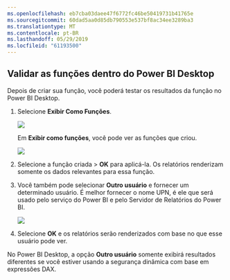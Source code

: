 ```yaml
---
ms.openlocfilehash: eb7cba03daee47f6772fc46be50419731b41765e
ms.sourcegitcommit: 60dad5aa0d85db790553e537bf8ac34ee3289ba3
ms.translationtype: MT
ms.contentlocale: pt-BR
ms.lasthandoff: 05/29/2019
ms.locfileid: "61193500"
---
```

## <a name="validate-the-roles-within-power-bi-desktop"></a>Validar as funções dentro do Power BI Desktop
Depois de criar sua função, você poderá testar os resultados da função no Power BI Desktop.

1. Selecione **Exibir Como Funções**. 

    ![](./media/rls-desktop-view-as-roles/powerbi-desktop-rls-view-as-roles.png)

    Em **Exibir como funções**, você pode ver as funções que criou.

    ![](./media/rls-desktop-view-as-roles/powerbi-desktop-rls-view-as-roles-dialog.png)

3. Selecione a função criada > **OK** para aplicá-la. Os relatórios renderizam somente os dados relevantes para essa função. 

4. Você também pode selecionar **Outro usuário** e fornecer um determinado usuário. É melhor fornecer o nome UPN, é ele que será usado pelo serviço do Power BI e pelo Servidor de Relatórios do Power BI.

    ![](./media/rls-desktop-view-as-roles/powerbi-desktop-rls-other-user.png)

1. Selecione **OK** e os relatórios serão renderizados com base no que esse usuário pode ver. 

No Power BI Desktop, a opção **Outro usuário** somente exibirá resultados diferentes se você estiver usando a segurança dinâmica com base em expressões DAX. 

